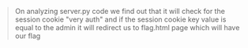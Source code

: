 >On analyzing server.py code we find out that it will check for the session cookie "very auth" and if the session cookie key value is equal to the admin
it will redirect us to flag.html page which will have our flag

